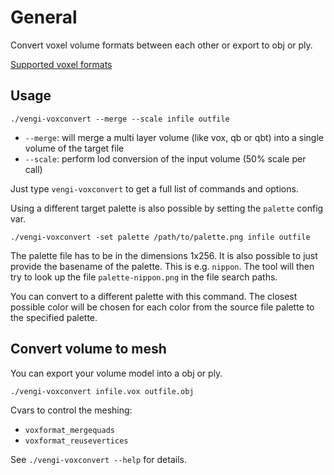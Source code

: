 # General

Convert voxel volume formats between each other or export to obj or ply.

[Supported voxel formats](../Formats.md)

## Usage

`./vengi-voxconvert --merge --scale infile outfile`

* `--merge`: will merge a multi layer volume (like vox, qb or qbt) into a single volume of the target file
* `--scale`: perform lod conversion of the input volume (50% scale per call)

Just type `vengi-voxconvert` to get a full list of commands and options.

Using a different target palette is also possible by setting the `palette` config var.

`./vengi-voxconvert -set palette /path/to/palette.png infile outfile`

The palette file has to be in the dimensions 1x256. It is also possible to just provide the basename of the palette.
This is e.g. `nippon`. The tool will then try to look up the file `palette-nippon.png` in the file search paths.

You can convert to a different palette with this command. The closest possible color will be chosen for each
color from the source file palette to the specified palette.

## Convert volume to mesh

You can export your volume model into a obj or ply.

`./vengi-voxconvert infile.vox outfile.obj`

Cvars to control the meshing:

* `voxformat_mergequads`
* `voxformat_reusevertices`

See `./vengi-voxconvert --help` for details.
